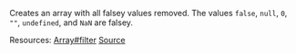 Creates an array with all falsey values removed. The values <code>false</code>, <code>null</code>, <code>0</code>, <code>&quot;&quot;</code>, <code>undefined</code>, and <code>NaN</code> are falsey.

Resources: [Array#filter](https://developer.mozilla.org/docs/Web/JavaScript/Reference/Global_Objects/Array/filter) [Source](https://www.reindex.io/blog/you-might-not-need-underscore/#create-a-copy-of-an-array-with-all-falsy-values-removed)
